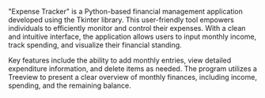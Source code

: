 "Expense Tracker" is a Python-based financial management application developed using the Tkinter library. This user-friendly tool empowers individuals to efficiently monitor and control their expenses. With a clean and intuitive interface, the application allows users to input monthly income, track spending, and visualize their financial standing.

Key features include the ability to add monthly entries, view detailed expenditure information, and delete items as needed. The program utilizes a Treeview to present a clear overview of monthly finances, including income, spending, and the remaining balance.
